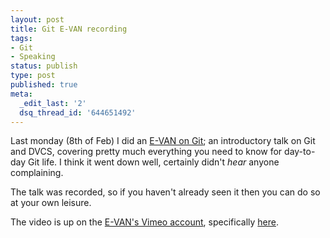 ```yaml
---
layout: post
title: Git E-VAN recording
tags:
- Git
- Speaking
status: publish
type: post
published: true
meta:
  _edit_last: '2'
  dsq_thread_id: '644651492'
---
```

Last monday (8th of Feb) I did an [E-VAN on Git](/writings/git-e-van/); an introductory talk on Git and DVCS, covering pretty much everything you need to know for day-to-day Git life. I think it went down well, certainly didn't *hear* anyone complaining.

<!-- more -->

The talk was recorded, so if you haven't already seen it then you can do so at your own leisure.

The video is up on the [E-VAN's Vimeo account](http://vimeo.com/user1286822), specifically [here](http://vimeo.com/9324683).

<object width="600" height="450"><param name="allowfullscreen" value="true" /><param name="allowscriptaccess" value="always" /><param name="movie" value="http://vimeo.com/moogaloop.swf?clip_id=9324683&amp;server=vimeo.com&amp;show_title=1&amp;show_byline=0&amp;show_portrait=0&amp;color=00ADEF&amp;fullscreen=1" /><embed src="http://vimeo.com/moogaloop.swf?clip_id=9324683&amp;server=vimeo.com&amp;show_title=1&amp;show_byline=0&amp;show_portrait=0&amp;color=00ADEF&amp;fullscreen=1" type="application/x-shockwave-flash" allowfullscreen="true" allowscriptaccess="always" width="600" height="450"></embed></object>

